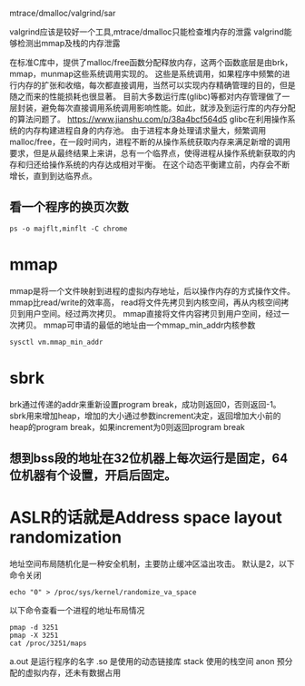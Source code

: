 mtrace/dmalloc/valgrind/sar

valgrind应该是较好一个工具,mtrace/dmalloc只能检查堆内存的泄露
valgrind能够检测出mmap及栈的内存泄露

在标准C库中，提供了malloc/free函数分配释放内存，这两个函数底层是由brk，mmap，munmap这些系统调用实现的。
这些是系统调用，如果程序中频繁的进行内存的扩张和收缩，每次都直接调用，当然可以实现内存精确管理的目的，但是随之而来的性能损耗也很显著。
目前大多数运行库(glibc)等都对内存管理做了一层封装，避免每次直接调用系统调用影响性能。如此，就涉及到运行库的内存分配的算法问题了。
https://www.jianshu.com/p/38a4bcf564d5
glibc在利用操作系统的内存构建进程自身的内存池。
由于进程本身处理请求量大，频繁调用malloc/free，在一段时间内，进程不断的从操作系统获取内存来满足新增的调用要求，但是从最终结果上来讲，总有一个临界点，使得进程从操作系统新获取的内存和归还给操作系统的内存达成相对平衡。
在这个动态平衡建立前，内存会不断增长，直到到达临界点。

  ## 看一个程序的换页次数

    ps -o majflt,minflt -C chrome

# mmap
mmap是将一个文件映射到进程的虚拟内存地址，后以操作内存的方式操作文件。
mmap比read/write的效率高，
read将文件先拷贝到内核空间，再从内核空间拷贝到用户空间。经过两次拷贝。
mmap直接将文件内容拷贝到用户空间，经过一次拷贝。
mmap可申请的最低的地址由一个mmap_min_addr内核参数

    sysctl vm.mmap_min_addr

# sbrk
brk通过传递的addr来重新设置program break，成功则返回0，否则返回-1。
sbrk用来增加heap，增加的大小通过参数increment决定，返回增加大小前的heap的program break，如果increment为0则返回program break
  ## 想到bss段的地址在32位机器上每次运行是固定，64位机器有个设置，开启后固定。

# ASLR的话就是Address space layout randomization

地址空间布局随机化是一种安全机制，主要防止缓冲区溢出攻击。
默认是2，以下命令关闭

    echo "0" > /proc/sys/kernel/randomize_va_space
以下命令查看一个进程的地址布局情况

    pmap -d 3251
    pmap -X 3251
    cat /proc/3251/maps
a.out 是运行程序的名字
.so 是使用的动态链接库
stack 使用的栈空间
anon 预分配的虚拟内存，还未有数据占用

